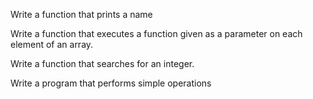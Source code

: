 Write a function that prints a name

Write a function that executes a function given as a parameter on each element of an array.

Write a function that searches for an integer.

Write a program that performs simple operations
